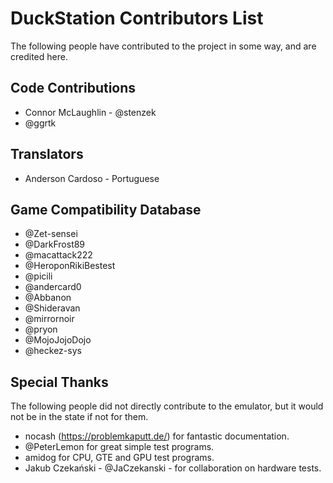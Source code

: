 # DuckStation Contributors List
The following people have contributed to the project in some way, and are credited here.

## Code Contributions
- Connor McLaughlin - @stenzek
- @ggrtk

## Translators
- Anderson Cardoso - Portuguese

## Game Compatibility Database
 - @Zet-sensei
 - @DarkFrost89
 - @macattack222
 - @HeroponRikiBestest
 - @picili
 - @andercard0
 - @Abbanon
 - @Shideravan
 - @mirrornoir
 - @pryon
 - @MojoJojoDojo
 - @heckez-sys

## Special Thanks
The following people did not directly contribute to the emulator, but it would not be in the state if not for them.
 - nocash (https://problemkaputt.de/) for fantastic documentation.
 - @PeterLemon for great simple test programs.
 - amidog for CPU, GTE and GPU test programs.
 - Jakub Czekański - @JaCzekanski - for collaboration on hardware tests.

